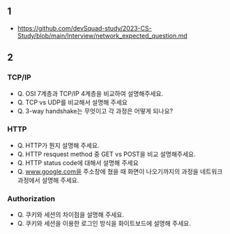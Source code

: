 ## 1 
 - https://github.com/devSquad-study/2023-CS-Study/blob/main/Interview/network_expected_question.md

## 2
### TCP/IP
- Q. OSI 7계층과 TCP/IP 4계층을 비교하여 설명해주세요.
- Q. TCP vs UDP를 비교해서 설명해 주세요
- Q. 3-way handshake는 무엇이고 각 과정은 어떻게 되나요?
### HTTP
- Q. HTTP가 뭔지 설명해 주세요.
- Q. HTTP resquest method 중 GET vs POST을 비교 설명해주세요.
- Q. HTTP status code에 대해서 설명해 주세요
- Q. www.google.com을 주소창에 쳤을 때 화면이 나오기까지의 과정을 네트워크 과정에서 설명해 주세요.

### Authorization
- Q. 쿠키와 세션의 차이점을 설명해 주세요. 
- Q. 쿠키와 세션을 이용한 로그인 방식을 화이트보드에 설명해 주세요.

